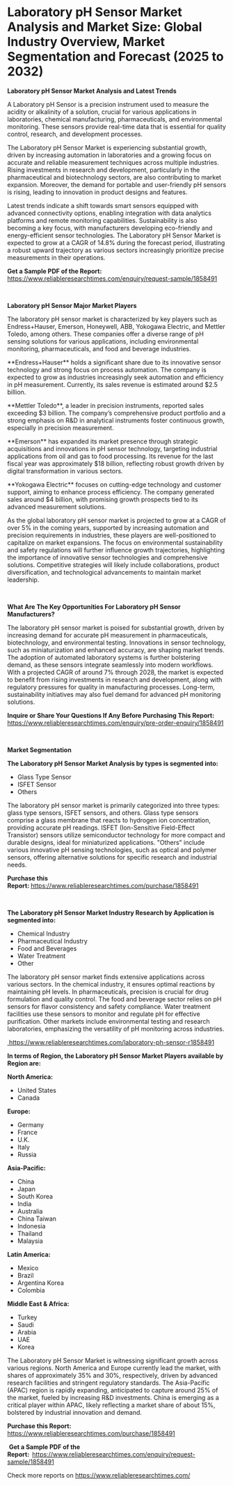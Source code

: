 <p><h1>Laboratory pH Sensor Market Analysis and Market Size: Global Industry Overview, Market Segmentation and Forecast (2025 to 2032)</h1></p><p><strong>Laboratory pH Sensor Market Analysis and Latest Trends</strong></p>
<p><p>A Laboratory pH Sensor is a precision instrument used to measure the acidity or alkalinity of a solution, crucial for various applications in laboratories, chemical manufacturing, pharmaceuticals, and environmental monitoring. These sensors provide real-time data that is essential for quality control, research, and development processes.</p><p>The Laboratory pH Sensor Market is experiencing substantial growth, driven by increasing automation in laboratories and a growing focus on accurate and reliable measurement techniques across multiple industries. Rising investments in research and development, particularly in the pharmaceutical and biotechnology sectors, are also contributing to market expansion. Moreover, the demand for portable and user-friendly pH sensors is rising, leading to innovation in product designs and features.</p><p>Latest trends indicate a shift towards smart sensors equipped with advanced connectivity options, enabling integration with data analytics platforms and remote monitoring capabilities. Sustainability is also becoming a key focus, with manufacturers developing eco-friendly and energy-efficient sensor technologies. The Laboratory pH Sensor Market is expected to grow at a CAGR of 14.8% during the forecast period, illustrating a robust upward trajectory as various sectors increasingly prioritize precise measurements in their operations.</p></p>
<p><strong>Get a Sample PDF of the Report:&nbsp;</strong> <a href="https://www.reliableresearchtimes.com/enquiry/request-sample/1858491?utm_campaign=2389&utm_medium=2&utm_source=Github&utm_content=ia&utm_term=11022025&utm_id=laboratory-ph-sensor">https://www.reliableresearchtimes.com/enquiry/request-sample/1858491</a></p>
<p>&nbsp;</p>
<p><strong>Laboratory pH Sensor Major Market Players</strong></p>
<p><p>The laboratory pH sensor market is characterized by key players such as Endress+Hauser, Emerson, Honeywell, ABB, Yokogawa Electric, and Mettler Toledo, among others. These companies offer a diverse range of pH sensing solutions for various applications, including environmental monitoring, pharmaceuticals, and food and beverage industries.</p><p>**Endress+Hauser** holds a significant share due to its innovative sensor technology and strong focus on process automation. The company is expected to grow as industries increasingly seek automation and efficiency in pH measurement. Currently, its sales revenue is estimated around $2.5 billion.</p><p>**Mettler Toledo**, a leader in precision instruments, reported sales exceeding $3 billion. The company’s comprehensive product portfolio and a strong emphasis on R&D in analytical instruments foster continuous growth, especially in precision measurement.</p><p>**Emerson** has expanded its market presence through strategic acquisitions and innovations in pH sensor technology, targeting industrial applications from oil and gas to food processing. Its revenue for the last fiscal year was approximately $18 billion, reflecting robust growth driven by digital transformation in various sectors.</p><p>**Yokogawa Electric** focuses on cutting-edge technology and customer support, aiming to enhance process efficiency. The company generated sales around $4 billion, with promising growth prospects tied to its advanced measurement solutions.</p><p>As the global laboratory pH sensor market is projected to grow at a CAGR of over 5% in the coming years, supported by increasing automation and precision requirements in industries, these players are well-positioned to capitalize on market expansions. The focus on environmental sustainability and safety regulations will further influence growth trajectories, highlighting the importance of innovative sensor technologies and comprehensive solutions. Competitive strategies will likely include collaborations, product diversification, and technological advancements to maintain market leadership.</p></p>
<p>&nbsp;</p>
<p><strong>What Are The Key Opportunities For Laboratory pH Sensor Manufacturers?</strong></p>
<p><p>The laboratory pH sensor market is poised for substantial growth, driven by increasing demand for accurate pH measurement in pharmaceuticals, biotechnology, and environmental testing. Innovations in sensor technology, such as miniaturization and enhanced accuracy, are shaping market trends. The adoption of automated laboratory systems is further bolstering demand, as these sensors integrate seamlessly into modern workflows. With a projected CAGR of around 7% through 2028, the market is expected to benefit from rising investments in research and development, along with regulatory pressures for quality in manufacturing processes. Long-term, sustainability initiatives may also fuel demand for advanced pH monitoring solutions.</p></p>
<p><strong>Inquire or Share Your Questions If Any Before Purchasing This Report:</strong> <a href="https://www.reliableresearchtimes.com/enquiry/pre-order-enquiry/1858491?utm_campaign=2389&utm_medium=2&utm_source=Github&utm_content=ia&utm_term=11022025&utm_id=laboratory-ph-sensor">https://www.reliableresearchtimes.com/enquiry/pre-order-enquiry/1858491</a></p>
<p>&nbsp;</p>
<p><strong>Market Segmentation</strong></p>
<p><strong>The Laboratory pH Sensor Market Analysis by types is segmented into:</strong></p>
<p><ul><li>Glass Type Sensor</li><li>ISFET Sensor</li><li>Others</li></ul></p>
<p><p>The laboratory pH sensor market is primarily categorized into three types: glass type sensors, ISFET sensors, and others. Glass type sensors comprise a glass membrane that reacts to hydrogen ion concentration, providing accurate pH readings. ISFET (Ion-Sensitive Field-Effect Transistor) sensors utilize semiconductor technology for more compact and durable designs, ideal for miniaturized applications. "Others" include various innovative pH sensing technologies, such as optical and polymer sensors, offering alternative solutions for specific research and industrial needs.</p></p>
<p><strong>Purchase this Report:&nbsp;</strong><a href="https://www.reliableresearchtimes.com/purchase/1858491?utm_campaign=2389&utm_medium=2&utm_source=Github&utm_content=ia&utm_term=11022025&utm_id=laboratory-ph-sensor">https://www.reliableresearchtimes.com/purchase/1858491</a></p>
<p>&nbsp;</p>
<p><strong>The Laboratory pH Sensor Market Industry Research by Application is segmented into:</strong></p>
<p><ul><li>Chemical Industry</li><li>Pharmaceutical Industry</li><li>Food and Beverages</li><li>Water Treatment</li><li>Other</li></ul></p>
<p><p>The laboratory pH sensor market finds extensive applications across various sectors. In the chemical industry, it ensures optimal reactions by maintaining pH levels. In pharmaceuticals, precision is crucial for drug formulation and quality control. The food and beverage sector relies on pH sensors for flavor consistency and safety compliance. Water treatment facilities use these sensors to monitor and regulate pH for effective purification. Other markets include environmental testing and research laboratories, emphasizing the versatility of pH monitoring across industries.</p></p>
<p><a href="https://www.reliableresearchtimes.com/laboratory-ph-sensor-r1858491?utm_campaign=2389&utm_medium=2&utm_source=Github&utm_content=ia&utm_term=11022025&utm_id=laboratory-ph-sensor">&nbsp;https://www.reliableresearchtimes.com/laboratory-ph-sensor-r1858491</a></p>
<p><strong>In terms of Region, the Laboratory pH Sensor Market Players available by Region are:</strong></p>
<p>
    <p> <strong> North America: </strong>
        <ul>
            <li>United States</li>
            <li>Canada</li>
        </ul>
        </p> 
    <p> <strong> Europe: </strong>
        <ul>
            <li>Germany</li>
            <li>France</li>
            <li>U.K.</li>
            <li>Italy</li>
            <li>Russia</li>
        </ul>
        </p> 
    <p> <strong> Asia-Pacific: </strong>
        <ul>
            <li>China</li>
            <li>Japan</li>
            <li>South Korea</li>
            <li>India</li>
            <li>Australia</li>
            <li>China Taiwan</li>
            <li>Indonesia</li>
            <li>Thailand</li>
            <li>Malaysia</li>
        </ul>
        </p> 
    <p> <strong> Latin America: </strong>
        <ul>
            <li>Mexico</li>
            <li>Brazil</li>
            <li>Argentina Korea</li>
            <li>Colombia</li>
        </ul>
        </p> 
    <p> <strong> Middle East & Africa: </strong>
        <ul>
            <li>Turkey</li>
            <li>Saudi</li>
            <li>Arabia</li>
            <li>UAE</li>
            <li>Korea</li>
        </ul>
    </p>
    </p>
<p><p>The Laboratory pH Sensor Market is witnessing significant growth across various regions. North America and Europe currently lead the market, with shares of approximately 35% and 30%, respectively, driven by advanced research facilities and stringent regulatory standards. The Asia-Pacific (APAC) region is rapidly expanding, anticipated to capture around 25% of the market, fueled by increasing R&D investments. China is emerging as a critical player within APAC, likely reflecting a market share of about 15%, bolstered by industrial innovation and demand.</p></p>
<p><strong>Purchase this Report: </strong><a href="https://www.reliableresearchtimes.com/purchase/1858491?utm_campaign=2389&utm_medium=2&utm_source=Github&utm_content=ia&utm_term=11022025&utm_id=laboratory-ph-sensor">https://www.reliableresearchtimes.com/purchase/1858491</a></p>
<p>&nbsp;<strong>Get a Sample PDF of the Report:&nbsp;&nbsp;</strong><a href="https://www.reliableresearchtimes.com/enquiry/request-sample/1858491?utm_campaign=2389&utm_medium=2&utm_source=Github&utm_content=ia&utm_term=11022025&utm_id=laboratory-ph-sensor">https://www.reliableresearchtimes.com/enquiry/request-sample/1858491</a></p>
<p><strong></strong></p>
<p>Check more reports on <a href="https://www.reliableresearchtimes.com/?utm_campaign=2389&utm_medium=2&utm_source=Github&utm_content=ia&utm_term=11022025&utm_id=laboratory-ph-sensor">https://www.reliableresearchtimes.com/</a></p>